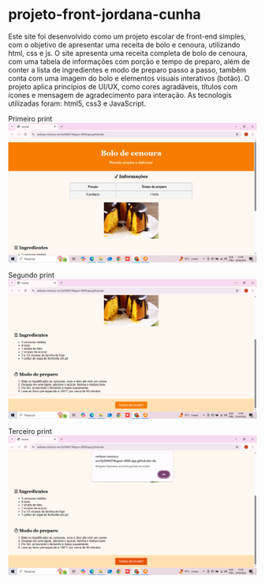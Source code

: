 # projeto-front-jordana-cunha
Este site foi desenvolvido como um projeto escolar de front-end simples, com o objetivo de 
apresentar uma receita de bolo e cenoura, utilizando html, css e js. O site apresenta uma 
receita completa de bolo de cenoura, com uma tabela de informações com porção e tempo de 
preparo, além de conter a lista de ingredientes e modo de preparo passo a passo, também 
conta com uma imagem do bolo e elementos visuais interativos (botão). O projeto aplica princípios
de UI/UX, como cores agradáveis, títulos com ícones e mensagem de agradecimento para interação.
As tecnologis utilizadas foram: html5, css3 e JavaScript.

Primeiro print ![alt text][def]


[def]: frontend1-1.png

Segundo print ![alt text][def2]


[def2]: frontend2.png

Terceiro print ![alt text][def3]


[def3]: frontend3.png